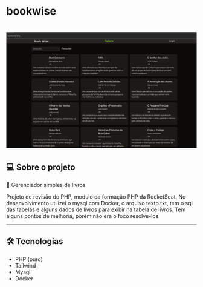 # bookwise

<h1 align="center">
    <img alt="Cubos Academy" title="#CubosAcademy" src="public/print.png" />
</h1>

## 💻 Sobre o projeto

📄 Gerenciador simples de livros

Projeto de revisão do PHP, modulo da formação PHP da RocketSeat. No desenvolvimento utilizei o mysql com Docker,
o arquivo texto.txt, tem o sql das tabelas e alguns dados de livros para exibir na tabela de livros.
Tem alguns pontos de melhoria, porém não era o foco resolve-los.

---
## 🛠 Tecnologias
- PHP (puro)
- Tailwind
- Mysql
- Docker